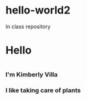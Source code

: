 # hello-world2
In class repository
<h1>Hello<h1>
<h3>I'm Kimberly Villa<h3>
<p>I like taking care of plants</p>
